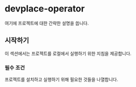# devplace-operator
여기에 프로젝트에 대한 간략한 설명을 씁니다.

## 시작하기

이 섹션에서는 프로젝트를 로컬에서 실행하기 위한 지침을 제공합니다.

### 필수 조건

프로젝트를 설치하고 실행하기 위해 필요한 것들을 나열합니다.

